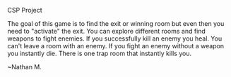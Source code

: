 CSP Project

The goal of this game is to find the exit or winning room but even then you need to "activate" the exit.
You can explore different rooms and find weapons to fight enemies.
If you successfully kill an enemy you heal.
You can't leave a room with an enemy.
If you fight an enemy without a weapon you instantly die.
There is one trap room that instantly kills you.

~Nathan M.
